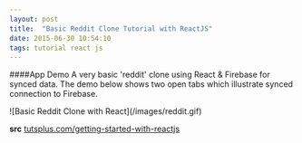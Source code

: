 ```yaml
---
layout: post
title:  "Basic Reddit Clone Tutorial with ReactJS"
date: 2015-06-30 10:54:10
tags: tutorial react js 
---
```


####App Demo
A very basic 'reddit' clone using React & Firebase for synced data. The demo below shows two open tabs which illustrate synced connection to Firebase.

<span class="image fit no-overlay">
![Basic Reddit Clone with React](/images/reddit.gif)
</span>

**src** [tutsplus.com/getting-started-with-reactjs](http://code.tutsplus.com/courses/getting-started-with-reactjs)
